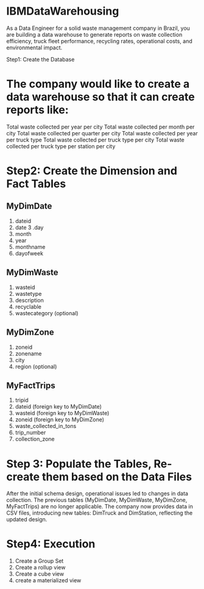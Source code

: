 # IBMDataWarehousing
As a Data Engineer for a solid waste management company in Brazil, you are building a data warehouse to generate reports on waste collection efficiency, truck fleet performance, recycling rates, operational costs, and environmental impact.

Step1: Create the Database
# The company would like to create a data warehouse so that it can create reports like:
Total waste collected per year per city
Total waste collected per month per city
Total waste collected per quarter per city
Total waste collected per year per truck type
Total waste collected per truck type per city
Total waste collected per truck type per station per city 

# Step2: Create the Dimension and Fact Tables

## MyDimDate
1. dateid
2. date
3 .day
4. month
5. year
6. monthname
7. dayofweek

## MyDimWaste
1. wasteid
2. wastetype
3. description
4. recyclable
5. wastecategory (optional)

## MyDimZone
1. zoneid
2. zonename
3. city
4. region (optional)

## MyFactTrips
1. tripid
2. dateid (foreign key to MyDimDate)
3. wasteid (foreign key to MyDimWaste)
4. zoneid (foreign key to MyDimZone)
5. waste_collected_in_tons
6. trip_number
7. collection_zone

# Step 3: Populate the Tables, Re-create them based on the Data Files
After the initial schema design, operational issues led to changes in data collection. The previous tables (MyDimDate, MyDimWaste, MyDimZone, MyFactTrips) are no longer applicable. The company now provides data in CSV files, introducing new tables: DimTruck and DimStation, reflecting the updated design.

# Step4: Execution
1. Create a Group Set
2. Create a rollup view
3. Create a cube view
4. create a materialized view








